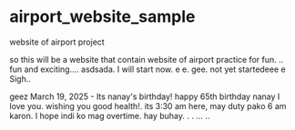 # airport_website_sample
website of airport project

so this will be a website that contain website of airport practice for fun.
..
fun and exciting....
asdsada.
I will start now. e e.
gee.
not yet startedeee
e
Sigh..

geez
March 19, 2025 - Its nanay's birthday! happy 65th birthday nanay I love you. wishing you good health!. its 3:30 am here, may duty pako 6 am karon. I hope indi ko mag overtime. hay buhay. . .
...
..
